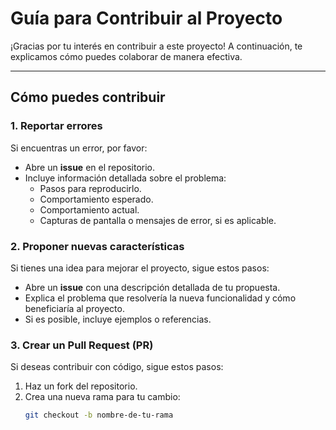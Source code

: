 # Guía para Contribuir al Proyecto

¡Gracias por tu interés en contribuir a este proyecto! A continuación, te explicamos cómo puedes colaborar de manera efectiva.

---

## Cómo puedes contribuir

### 1. Reportar errores
Si encuentras un error, por favor:
- Abre un **issue** en el repositorio.
- Incluye información detallada sobre el problema:
  - Pasos para reproducirlo.
  - Comportamiento esperado.
  - Comportamiento actual.
  - Capturas de pantalla o mensajes de error, si es aplicable.

### 2. Proponer nuevas características
Si tienes una idea para mejorar el proyecto, sigue estos pasos:
- Abre un **issue** con una descripción detallada de tu propuesta.
- Explica el problema que resolvería la nueva funcionalidad y cómo beneficiaría al proyecto.
- Si es posible, incluye ejemplos o referencias.

### 3. Crear un Pull Request (PR)
Si deseas contribuir con código, sigue estos pasos:
1. Haz un fork del repositorio.
2. Crea una nueva rama para tu cambio:
   ```bash
   git checkout -b nombre-de-tu-rama
